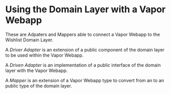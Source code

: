 # Using the Domain Layer with a Vapor Webapp

These are Adpaters and Mappers able to connect a Vapor Webapp to the Wishlist Domain Layer.

A *Driver Adapter* is an extension of a public component of the domain layer to be used within the Vapor Webapp.

A *Driven Adapter* is an implementation of a public interface of the domain layer with the Vapor Webapp.

A *Mapper* is an extension of a Vapor Webapp type to convert from an to an public type of the domain layer.

